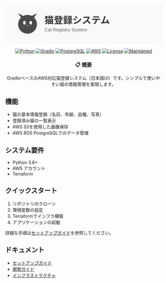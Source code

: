 <div align="center">

![](assets/header.svg)

[![Python](https://img.shields.io/badge/Python-3.8%2B-blue?logo=python)](https://www.python.org/)
[![Gradio](https://img.shields.io/badge/Gradio-最新版-orange?logo=gradio)](https://gradio.app/)
[![PostgreSQL](https://img.shields.io/badge/PostgreSQL-14-blue?logo=postgresql)](https://www.postgresql.org/)
[![AWS](https://img.shields.io/badge/AWS-対応-orange?logo=amazon-aws)](https://aws.amazon.com/)
[![License](https://img.shields.io/badge/License-MIT-green.svg)](LICENSE)
[![Maintained](https://img.shields.io/badge/メンテナンス-実施中-green.svg)](https://github.com/username/repo/graphs/commit-activity)

### 📋 概要

GradioベースのAWS対応猫登録システム（日本語UI）です。シンプルで使いやすい猫の情報管理を実現します。

</div>

## 機能
- 猫の基本情報登録（名前、年齢、品種、写真）
- 登録済み猫の一覧表示
- AWS S3を使用した画像保存
- AWS RDS PostgreSQLでのデータ管理

## システム要件
- Python 3.8+
- AWS アカウント
- Terraform

## クイックスタート
1. リポジトリのクローン
2. 環境変数の設定
3. Terraformでインフラ構築
4. アプリケーションの起動

詳細な手順は[セットアップガイド](docs/setup.md)を参照してください。

## ドキュメント
- [セットアップガイド](docs/setup.md)
- [開発ガイド](docs/development.md)
- [インフラストラクチャ](docs/infrastructure.md)

